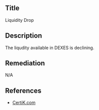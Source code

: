 ## Title 
Liquidity Drop

## Description 

The liqudity available in DEXES is declining.  

## Remediation

N/A

## References 
- [CertiK.com](https://certik.com)
